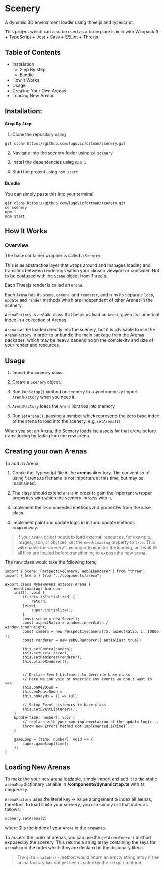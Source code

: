 # Scenery

A dynamic 3D environment loader using three.js and typescript.

This project which can also be used as a boilerplate is built with Webpack 5 + TypeScript + Jest + Sass + ESLint + Threejs.

## Table of Contents
 - Installation
     - Step By step
     - Bundle
 - How it Works
 - Usage
 - Creating Your Own Arenas
 - Loading New Arenas


## Installation:

#### Step By Step
 1. Clone the repository using

```shell
git clone https://github.com/hugovicfortman/scenery.git
```

 2. Navigate into the scenery folder using `cd scenery`

 3. Install the dependencies using `npm i`

 4. Start the project using `npm start`

#### Bundle
You can simply paste this into your terminal

    git clone https://github.com/hugovicfortman/scenery.git
    cd scenery
    npm i
    npm start

## How It Works

### Overview

The base container wrapper is called a `Scenery`. 

This is an abstraction layer that wraps around and manages loading and transition between renderings within your chosen viewport or container. Not to be confused with the `Scene` object from Threejs.

Each Threejs render is called an `Arena`.

Each `Arena` has its `scene`, `camera`, and `renderer`, and runs its separate `loop`, `update` and `render` methods which are independent of other Arenas in the scenery.

`ArenaFactory` is a static class that helps us load an `Arena`, given its numerical index in a collection of Arenas.

`Arena` can be loaded directly into the scenery, but it is advisable to use the `ArenaFactory` in order to unbundle the main package from the Arenas packages, which may be heavy, depending on the complexity and size of your render and resources.

## Usage

 1. Import the scenery class.

 2. Create a `Scenery` object.

 3. Run the `Setup()` method on scenery to asynchronously import `ArenaFactory` when you need it.

 4. `ArenaFactory` loads the `Arena` libraries into memory

 5. Run `setArena()`, passing a number which represents the zero base index of the arena to load into the scenery. e.g. `setArena(1)`

When you set an Arena,  the Scenery loads the assets for that arena before transitioning by fading into the new arena.


## Creating your own Arenas

To add an Arena, 

1. Create the Typescript file in the **arenas** directory. The convention of using *.arena.ts filename is not important at this time, but may be maintained.

2. The class should extend `Arena` in order to gain the important wrapper properties with which the scenery intracts with it.

3. Implement the recommended methods and properties from the base class.

4. Implement paint and update logic in init and update methods respectively.

> If your `Arena` object needs to load external resources, for example, images, json, or obj files, set the `needsLoading` property to `true`.
> This will enable the scenery's manager to monitor the loading, and wait till all files are loaded before transitioning to expose the new arena.


The new class would take the following form;


    import { Scene, PerspectiveCamera, WebGLRenderer } from "three";
    import { Arena } from "../components/arena";

    export class MyNewArena extends Arena {
        needsLoading: boolean;
        init(): void {
            if(this.isInitialized) {
                return;
            }else{
                super.initialize();
            }
            const scene = new Scene();
            const aspectRatio = window.innerWidth /     window.innerHeight;
            const camera = new PerspectiveCamera(75, aspectRatio, 1, 10000 );
            const renderer = new WebGLRenderer({ antialias: true})

            this.setCamera(camera);
            this.setScene(scene);
            this.setRenderer(renderer);
            this.placeRenderer();


            // Declare Event Listeners to override base class
            // Here we can void or override any events we don't want to see...
            this.onKeyDown = 
            this.onMouseDown = 
            this.onKeyUp = () => null

            // Setup Event Listeners in base class
            this.setEventListeners();
        }
        update(time: number): void {
            // replace with your own implementation of the update logic...
            throw new Error(`Method not implemented.${time}`);
        }

        gameLoop = (time: number): void => {
            super.gameLoop(time);
        };
    }



## Loading New Arenas

To make the your new arena loadable, simply import and add it to the static `arenaMap` dictionary variable in **/components/dynamicmap.ts** with its unique key.

`ArenaFactory` uses the literal key => value arangement to index all arenas, therefore, to load it into your scenery, you can simply call that index as follows;

    scenery.setArena(2)

where **2** is the index of your `Arena` in the `arenaMap`.

To access the index of arenas, you can use the `getArenaIndex()` method exposed by the scenery. This returns a string array containing the keys for `arenaMap` in the order which they are declared in the dictionary literal.

> The `getArenaIndex()` method would return an empty string array if the arena factory has not yet been loaded by the `setup()` method.